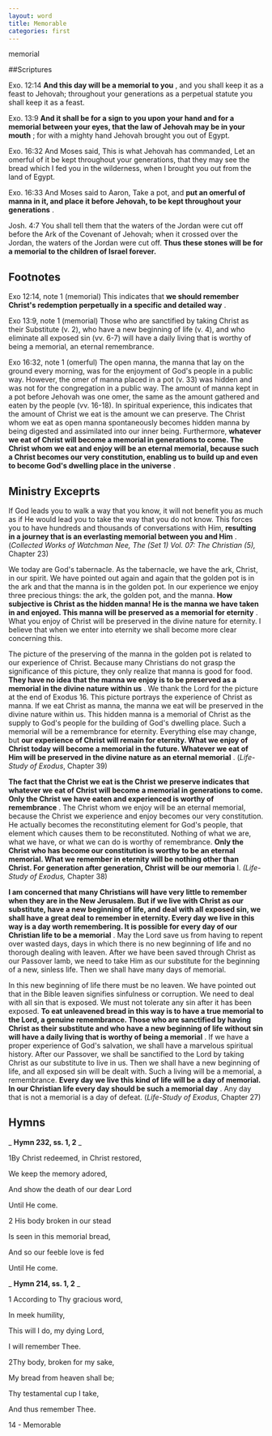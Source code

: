 ```yaml
---
layout: word
title: Memorable
categories: first
---
```


memorial

##Scriptures

Exo. 12:14 **And this day will be a memorial to you** , and you shall keep it as a feast to Jehovah; throughout your generations as a perpetual statute you shall keep it as a feast.

Exo. 13:9 **And it shall be for a sign to you upon your hand and for a memorial between your eyes, that the law of Jehovah may be in your mouth** ; for with a mighty hand Jehovah brought you out of Egypt.

Exo. 16:32 And Moses said, This is what Jehovah has commanded, Let an omerful of it be kept throughout your generations, that they may see the bread which I fed you in the wilderness, when I brought you out from the land of Egypt.

Exo. 16:33 And Moses said to Aaron, Take a pot, and **put an omerful of manna in it, and place it before Jehovah, to be kept throughout your generations** .

Josh. 4:7 You shall tell them that the waters of the Jordan were cut off before the Ark of the Covenant of Jehovah; when it crossed over the Jordan, the waters of the Jordan were cut off. **Thus these stones will be for a memorial to the children of Israel forever.**

## Footnotes

Exo 12:14, note 1 (memorial) This indicates that **we should remember Christ's redemption perpetually in a specific and detailed way** .

Exo 13:9, note 1 (memorial) Those who are sanctified by taking Christ as their Substitute (v. 2), who have a new beginning of life (v. 4), and who eliminate all exposed sin (vv. 6-7) will have a daily living that is worthy of being a memorial, an eternal remembrance.

Exo 16:32, note 1 (omerful) The open manna, the manna that lay on the ground every morning, was for the enjoyment of God's people in a public way. However, the omer of manna placed in a pot (v. 33) was hidden and was not for the congregation in a public way. The amount of manna kept in a pot before Jehovah was one omer, the same as the amount gathered and eaten by the people (vv. 16-18). In spiritual experience, this indicates that the amount of Christ we eat is the amount we can preserve. The Christ whom we eat as open manna spontaneously becomes hidden manna by being digested and assimilated into our inner being. Furthermore, **whatever we eat of Christ will become a memorial in generations to come. The Christ whom we eat and enjoy will be an eternal memorial, because such a Christ becomes our very constitution, enabling us to build up and even to become God's dwelling place in the universe** .

## Ministry Exceprts

If God leads you to walk a way that you know, it will not benefit you as much as if He would lead you to take the way that you do not know. This forces you to have hundreds and thousands of conversations with Him, **resulting in a journey that is an everlasting memorial between you and Him** . (_Collected Works of Watchman Nee, The (Set 1) Vol. 07: The Christian (5),_ Chapter 23)

We today are God's tabernacle. As the tabernacle, we have the ark, Christ, in our spirit. We have pointed out again and again that the golden pot is in the ark and that the manna is in the golden pot. In our experience we enjoy three precious things: the ark, the golden pot, and the manna. **How subjective is Christ as the hidden manna! He is the manna we have taken in and enjoyed. This manna will be preserved as a memorial for eternity** . What you enjoy of Christ will be preserved in the divine nature for eternity. I believe that when we enter into eternity we shall become more clear concerning this.

The picture of the preserving of the manna in the golden pot is related to our experience of Christ. Because many Christians do not grasp the significance of this picture, they only realize that manna is good for food. **They have no idea that the manna we enjoy is to be preserved as a memorial in the divine nature within us** . We thank the Lord for the picture at the end of Exodus 16. This picture portrays the experience of Christ as manna. If we eat Christ as manna, the manna we eat will be preserved in the divine nature within us. This hidden manna is a memorial of Christ as the supply to God's people for the building of God's dwelling place. Such a memorial will be a remembrance for eternity. Everything else may change, but **our experience of Christ will remain for eternity. What we enjoy of Christ today will become a memorial in the future. Whatever we eat of Him will be preserved in the divine nature as an eternal memorial** . (_Life-Study of Exodus_, Chapter 39)

**The fact that the Christ we eat is the Christ we preserve indicates that whatever we eat of Christ will become a memorial in generations to come. Only the Christ we have eaten and experienced is worthy of remembrance** . The Christ whom we enjoy will be an eternal memorial, because the Christ we experience and enjoy becomes our very constitution. He actually becomes the reconstituting element for God's people, that element which causes them to be reconstituted. Nothing of what we are, what we have, or what we can do is worthy of remembrance. **Only the Christ who has become our constitution is worthy to be an eternal memorial. What we remember in eternity will be nothing other than Christ. For generation after generation, Christ will be our memoria** l. _(Life-Study of Exodus,_ Chapter 38)

**I am concerned that many Christians will have very little to remember when they are in the New Jerusalem. But if we live with Christ as our substitute, have a new beginning of life, and deal with all exposed sin, we shall have a great deal to remember in eternity. Every day we live in this way is a day worth remembering. It is possible for every day of our Christian life to be a memorial** . May the Lord save us from having to repent over wasted days, days in which there is no new beginning of life and no thorough dealing with leaven. After we have been saved through Christ as our Passover lamb, we need to take Him as our substitute for the beginning of a new, sinless life. Then we shall have many days of memorial.

In this new beginning of life there must be no leaven. We have pointed out that in the Bible leaven signifies sinfulness or corruption. We need to deal with all sin that is exposed. We must not tolerate any sin after it has been exposed. **To eat unleavened bread in this way is to have a true memorial to the Lord, a genuine remembrance. Those who are sanctified by having Christ as their substitute and who have a new beginning of life without sin will have a daily living that is worthy of being a memorial** . If we have a proper experience of God's salvation, we shall have a marvelous spiritual history. After our Passover, we shall be sanctified to the Lord by taking Christ as our substitute to live in us. Then we shall have a new beginning of life, and all exposed sin will be dealt with. Such a living will be a memorial, a remembrance. **Every day we live this kind of life will be a day of memorial. In our Christian life every day should be such a memorial day** . Any day that is not a memorial is a day of defeat. (_Life-Study of Exodus_, Chapter 27)

## Hymns

_ **Hymn 232, ss. 1, 2** _

1By Christ redeemed, in Christ restored,

We keep the memory adored,

And show the death of our dear Lord

Until He come.

2 His body broken in our stead

Is seen in this memorial bread,

And so our feeble love is fed

Until He come.

_ **Hymn 214, ss. 1, 2** _

1 According to Thy gracious word,

In meek humility,

This will I do, my dying Lord,

I will remember Thee.

2Thy body, broken for my sake,

My bread from heaven shall be;

Thy testamental cup I take,

And thus remember Thee.

14 - Memorable
